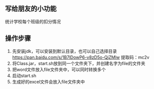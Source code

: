 ## 写给朋友的小功能
统计学校每个班级的扣分情况

## 操作步骤
1. 先安装jdk，可以安装到默认目录，也可以自己选择目录  
   https://pan.baidu.com/s/1B7lDowP6-v8zD5o-QjZMlw
   提取码：mc2v
2. 将Class.jar，start.sh放到同一个文件夹下，并创建名字为file的文件夹
3. 把word文件放入file文件夹中，可以同时转换多个
4. 启动start.sh
5. 生成好的excel文件会放入file文件夹中

